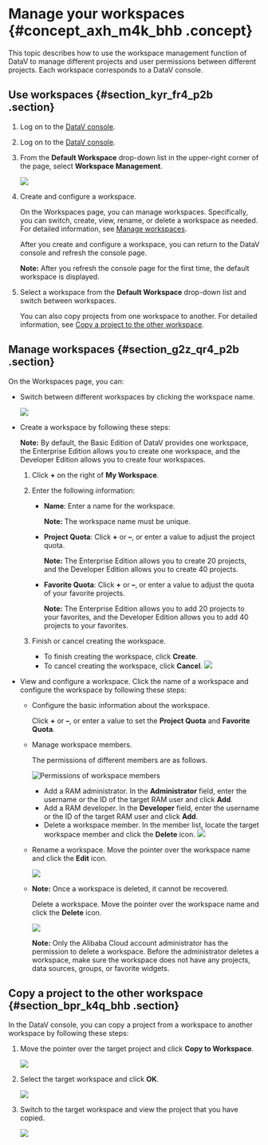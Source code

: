 # Manage your workspaces {#concept_axh_m4k_bhb .concept}

This topic describes how to use the workspace management function of DataV to manage different projects and user permissions between different projects. Each workspace corresponds to a DataV console.

## Use workspaces {#section_kyr_fr4_p2b .section}

1.  Log on to the [DataV console](https://datav.alibabacloud.com/).
2.  Log on to the [DataV console](https://partners-intl.console.aliyun.com/#/datav).
3.  From the **Default Workspace** drop-down list in the upper-right corner of the page, select **Workspace Management**.

    ![](http://static-aliyun-doc.oss-cn-hangzhou.aliyuncs.com/assets/img/136649/156583608640657_en-US.png)

4.  Create and configure a workspace.

    On the Workspaces page, you can manage workspaces. Specifically, you can switch, create, view, rename, or delete a workspace as needed. For detailed information, see [Manage workspaces](#section_g2z_qr4_p2b).

    After you create and configure a workspace, you can return to the DataV console and refresh the console page.

    **Note:** After you refresh the console page for the first time, the default workspace is displayed.

5.  Select a workspace from the **Default Workspace** drop-down list and switch between workspaces.

    You can also copy projects from one workspace to another. For detailed information, see [Copy a project to the other workspace](#section_bpr_k4q_bhb).


## Manage workspaces {#section_g2z_qr4_p2b .section}

On the Workspaces page, you can:

-   Switch between different workspaces by clicking the workspace name.

    ![](http://static-aliyun-doc.oss-cn-hangzhou.aliyuncs.com/assets/img/136649/156583608740690_en-US.png)

-   Create a workspace by following these steps:

    **Note:** By default, the Basic Edition of DataV provides one workspace, the Enterprise Edition allows you to create one workspace, and the Developer Edition allows you to create four workspaces.

    1.  Click **+** on the right of **My Workspace**.
    2.  Enter the following information:
        -   **Name**: Enter a name for the workspace.

            **Note:** The workspace name must be unique.

        -   **Project Quota**: Click **+** or **–**, or enter a value to adjust the project quota.

            **Note:** The Enterprise Edition allows you to create 20 projects, and the Developer Edition allows you to create 40 projects.

        -   **Favorite Quota**: Click **+** or **–**, or enter a value to adjust the quota of your favorite projects.

            **Note:** The Enterprise Edition allows you to add 20 projects to your favorites, and the Developer Edition allows you to add 40 projects to your favorites.

    3.  Finish or cancel creating the workspace.
        -   To finish creating the workspace, click **Create**.
        -   To cancel creating the workspace, click **Cancel**.
    ![](http://static-aliyun-doc.oss-cn-hangzhou.aliyuncs.com/assets/img/136649/156583608740669_en-US.png)

-   View and configure a workspace. Click the name of a workspace and configure the workspace by following these steps:
    -   Configure the basic information about the workspace.

        Click **+** or **–**, or enter a value to set the **Project Quota** and **Favorite Quota**.

    -   Manage workspace members.

        The permissions of different members are as follows.

        ![Permissions of workspace members](http://static-aliyun-doc.oss-cn-hangzhou.aliyuncs.com/assets/img/136649/156583608740947_en-US.png)

        -   Add a RAM administrator. In the **Administrator** field, enter the username or the ID of the target RAM user and click **Add**.
        -   Add a RAM developer. In the **Developer** field, enter the username or the ID of the target RAM user and click **Add**.
        -   Delete a workspace member. In the member list, locate the target workspace member and click the **Delete** icon.
        ![](http://static-aliyun-doc.oss-cn-hangzhou.aliyuncs.com/assets/img/136649/156583608740670_en-US.png)

    -   Rename a workspace. Move the pointer over the workspace name and click the **Edit** icon.

        ![](http://static-aliyun-doc.oss-cn-hangzhou.aliyuncs.com/assets/img/136649/156583608740671_en-US.png)

    -   **Note:** Once a workspace is deleted, it cannot be recovered.

        Delete a workspace. Move the pointer over the workspace name and click the **Delete** icon.

        ![](http://static-aliyun-doc.oss-cn-hangzhou.aliyuncs.com/assets/img/136649/156583608840672_en-US.png)

        **Note:** Only the Alibaba Cloud account administrator has the permission to delete a workspace. Before the administrator deletes a workspace, make sure the workspace does not have any projects, data sources, groups, or favorite widgets.


## Copy a project to the other workspace {#section_bpr_k4q_bhb .section}

In the DataV console, you can copy a project from a workspace to another workspace by following these steps:

1.  Move the pointer over the target project and click **Copy to Workspace**.

    ![](http://static-aliyun-doc.oss-cn-hangzhou.aliyuncs.com/assets/img/136649/156583608840694_en-US.png)

2.  Select the target workspace and click **OK**.

    ![](http://static-aliyun-doc.oss-cn-hangzhou.aliyuncs.com/assets/img/136649/156583608840699_en-US.png)

3.  Switch to the target workspace and view the project that you have copied.

    ![](http://static-aliyun-doc.oss-cn-hangzhou.aliyuncs.com/assets/img/136649/156583608840700_en-US.png)


